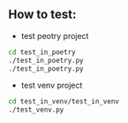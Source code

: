 ## How to test:

- test peotry project
```bash
cd test_in_poetry
./test_in_poetry.py
./test_in_poetry.py
```

- test venv project
```bash
cd test_in_venv/test_in_venv
./test_venv.py
```
